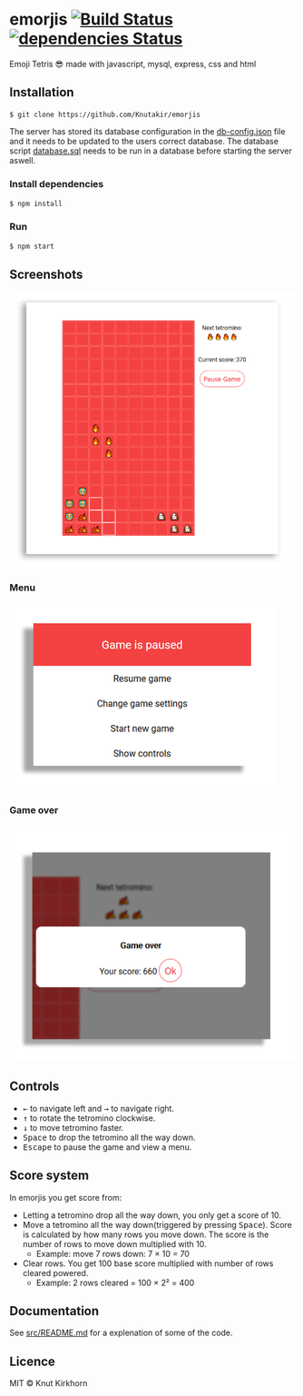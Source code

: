 # emorjis [![Build Status](https://travis-ci.org/Knutakir/emorjis.svg?branch=main)](https://travis-ci.org/Knutakir/emorjis) [![dependencies Status](https://david-dm.org/knutakir/emorjis/status.svg)](https://david-dm.org/knutakir/emorjis)
Emoji Tetris 😎 made with javascript, mysql, express, css and html

## Installation
```
$ git clone https://github.com/Knutakir/emorjis
```

The server has stored its database configuration in the [db-config.json](db-config.json)
file and it needs to be updated to the users correct database.
The database script [database.sql](database.sql) needs to be run in a database before starting the server aswell.

### Install dependencies 
```
$ npm install
```
### Run
```
$ npm start
```

## Screenshots
![Preview](media/screenshot-1.png)

### Menu
![Preview](media/screenshot-2.png)

### Game over
![Preview](media/screenshot-3.png)

## Controls
* <kbd>←</kbd> to navigate left and <kbd>→</kbd> to navigate right.
* <kbd>↑</kbd> to rotate the tetromino clockwise.
* <kbd>↓</kbd> to move tetromino faster.
* <kbd>Space</kbd> to drop the tetromino all the way down.
* <kbd>Escape</kbd> to pause the game and view a menu.

## Score system
In emorjis you get score from:
* Letting a tetromino drop all the way down, you only get a score of 10.
* Move a tetromino all the way down(triggered by pressing <kbd>Space</kbd>).
Score is calculated by how many rows you move down. The score is the number of rows to move down multiplied with 10.
  * Example: move 7 rows down: 7 × 10 = 70
* Clear rows. You get 100 base score multiplied with number of rows cleared powered.
  * Example: 2 rows cleared = 100 × 2² = 400

## Documentation
See [src/README.md](src/README.md) for a explenation of some of the code.

## Licence
MIT © Knut Kirkhorn
